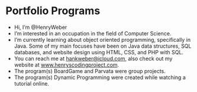 # Portfolio Programs
- Hi, I’m @HenryWeber
- I’m interested in an occupation in the field of Computer Science.
- I’m currently learning about object oriented programming, specifically in Java. Some of my main focuses have been on 
Java data structures, SQL databases, and website design using HTML, CSS, and PHP with SQL.
-  You can reach me at hankweber@icloud.com, also check out my website at www.henryscodingproject.com.
-  The program(s) BoardGame and Parvata were group projects.
-  The program(s) Dynamic Programming were created while watching a tutorial online.
